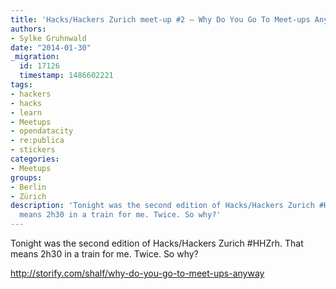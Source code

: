```yaml
---
title: 'Hacks/Hackers Zurich meet-up #2 – Why Do You Go To Meet-ups Anyway?'
authors:
- Sylke Gruhnwald
date: "2014-01-30"
_migration:
  id: 17126
  timestamp: 1486602221
tags:
- hackers
- hacks
- learn
- Meetups
- opendatacity
- re:publica
- stickers
categories:
- Meetups
groups:
- Berlin
- Zürich
description: 'Tonight was the second edition of Hacks/Hackers Zurich #HHZrh. That
  means 2h30 in a train for me. Twice. So why?'
---
```


Tonight was the second edition of Hacks/Hackers Zurich #HHZrh. That means 2h30 in a train for me. Twice. So why?

http://storify.com/shalf/why-do-you-go-to-meet-ups-anyway